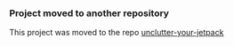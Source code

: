 ### Project moved to another repository

This project was moved to the repo [unclutter-your-jetpack](https://github.com/tkuenneth/unclutter-your-jetpack)
